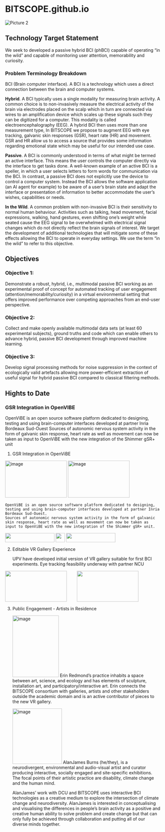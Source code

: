 # BITSCOPE.github.io
![Picture 2](https://github.com/lilihub/BITSCOPE.github.io/assets/37544742/a1976c0a-378f-40e4-9853-9ba8d0796936)


## Technology Target Statement
We seek to developed a passive hybrid BCI (phBCI) capable of operating “in the wild” and capable of monitoring user attention, memorability and curiosity. 

### Problem Terminology Breakdown
BCI (Brain computer interface). A BCI is a technology which uses a direct connection between the brain and computer systems. 

**Hybrid**. A BCI typically uses a single modality for measuring brain activity. A common choice is to non-invasively measure the electrical activity of the brain via electrodes placed on the scalp which in turn are connected via wires to an amplification device which scales up these signals such they can be digitized for a computer. This modality is called electroencephalography (EEG). A hybrid BCI then uses more than one measurement type, In BITSCOPE we propose to  augment EEG with eye tracking, galvanic skin responses (GSR), heart rate (HR) and movement. GSR and HR allow us to access a source that provides some information regarding emotional state which may be useful for our intended use case. 

**Passive**. A BCI is commonly understood in terms of what might be termed an active interface. This means the user controls the computer directly via the interface to get tasks done. A well-known example of an active BCI is a speller, in which a user selects letters to form words for communication via the BCI.  In contrast, a passive BCI does not explicitly use the device to control a computer system. Instead the BCI allows the software application (an AI agent for example) to be aware of a user’s brain state and adapt the interface or presentation of information to better accommodate the user’s wishes, capabilities or needs. 

**In the Wild**. A common problem with non-invasive BCI is their sensitivity to normal human behaviour. Activities such as talking, head movement, facial expressions, walking, hand gestures, even shifting one’s weight while seated cause the EEG signal to be overwhelmed with electrical signal changes which do not directly reflect the brain signals of interest. We target the development of additional technologies that will mitigate some of these effects allowing the BCI to operate in everyday settings. We use the term “in the wild” to refer to this objective. 

## Objectives
### Objective 1:
Demonstrate a robust, hybrid, i.e., multimodal passive BCI working as an experimental proof of concept for automated tracking of user engagement (attention/memorability/curiosity) in a virtual environmental setting that offers improved performance over competing approaches from an end-user perspective. 
### Objective 2: 
Collect and make openly available multimodal data sets (at least 60 experimental subjects), ground truths and code which can enable others to advance hybrid, passive BCI development through improved machine learning.
### Objective 3: 
Develop signal processing methods for noise suppression in the context of ecologically valid artefacts allowing more power-efficient extraction of useful signal for hybrid passive BCI compared to classical filtering methods.

## Hights to Date
### GSR Integration in OpenVIBE
OpenViBE is an open source software platform dedicated to designing, testing and using brain-computer interfaces developed at partner Inria Bordeaux Sud-Ouest
Sources of autonomic nervous system activity in the form of galvanic skin response, heart rate as well as movement can now be taken as input to OpenViBE with the new integration of the Shimmer gSR+ unit

1. GSR Integration in OpenViBE

<img width="200" height="120" alt="image" src="https://github.com/lilihub/BITSCOPE.github.io/assets/37544742/2a5d7654-1577-4c9c-b9ca-1f9a957bca62">          <img width="200" height="120" alt="image" src="https://github.com/lilihub/BITSCOPE.github.io/assets/37544742/300c1248-88bd-492d-8dc7-ca1008312fd9">

    OpenViBE is an open source software platform dedicated to designing, testing and using brain-computer interfaces developed at partner Inria Bordeaux Sud-Ouest.
    Sources of autonomic nervous system activity in the form of galvanic skin response, heart rate as well as movement can now be taken as input to OpenViBE with the new integration of the Shimmer gSR+ unit.

<div>
    <img align=middle src="https://github.com/lilihub/BITSCOPE.github.io/assets/37544742/bc546966-2c6b-429e-bd1e-d8899f20818f" width="160" height="30">
    <img align=middle src="https://github.com/lilihub/BITSCOPE.github.io/assets/37544742/6e0d7d12-0961-4a96-ab0a-513cbb86d25d" width="30" height="30"/>
    <img align=middle src="https://github.com/lilihub/BITSCOPE.github.io/assets/37544742/7f3a9ddc-f88c-4d0d-910a-a1a2ae1f1846" width="160" height="30">
<div>

2. Editable VR Gallery Experience
    
   UPV have developed initial version of VR gallery suitable for first BCI experiments. Eye tracking feasibility underway with partner NCU
<div>
    <img align=middle src="https://github.com/lilihub/BITSCOPE.github.io/assets/37544742/919fe2c4-f5e2-4e37-9365-96c6189ccf7c" width="200" height="100">
    <img align=middle src="https://github.com/lilihub/BITSCOPE.github.io/assets/37544742/23437fcf-9758-46d1-b1e6-aacba94e5805" width="25" height="10"/>
    <img align=middle src="https://github.com/lilihub/BITSCOPE.github.io/assets/37544742/49b59d7c-7286-49f7-8ffc-e0d11613dfb7" width="200" height="100">
<div>
  
3. Public Engagement  - Artists in Residence

    <img width="150" height="200" alt="image" src="https://github.com/lilihub/BITSCOPE.github.io/assets/37544742/fb046a40-bef0-4bff-b0d7-f9150c20fef1"> 
    Erin Redmond’s practice inhabits a space between art, science, and ecology and has elements of sculpture, installation art, and participatory/interactive art. Erin connects the BITSCOPE consortium with     galleries, artists and other stakeholders outside the academic domain and is an active contributor of pieces to the new VR gallery.

    <img width="160" height="180" alt="image" src="https://github.com/lilihub/BITSCOPE.github.io/assets/37544742/60c404da-1d49-43f1-a531-eb3962f52f1a"> AlanJames Burns (he/they), is a neurodivergent,           environmental and audio-visual artist and curator producing interactive, socially engaged and site-specific exhibitions. The focal points of their artistic practice are disability, climate change and       the human mind.

    AlanJames’ work with DCU and BITSCOPE uses interactive BCI technologies as a creative medium to explore the intersection of climate change and neurodiversity. AlanJames is interested in conceptualising     and visualising the differences in people’s brain activity as a positive and creative human ability to solve problem and create change but that can only fully be achieved through collaboration and           putting all of our diverse minds together.
























